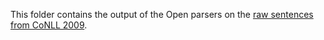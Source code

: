 This folder contains the output of the Open parsers on the [raw sentences from CoNLL 2009](../oie_corpus/oie_input.txt).
